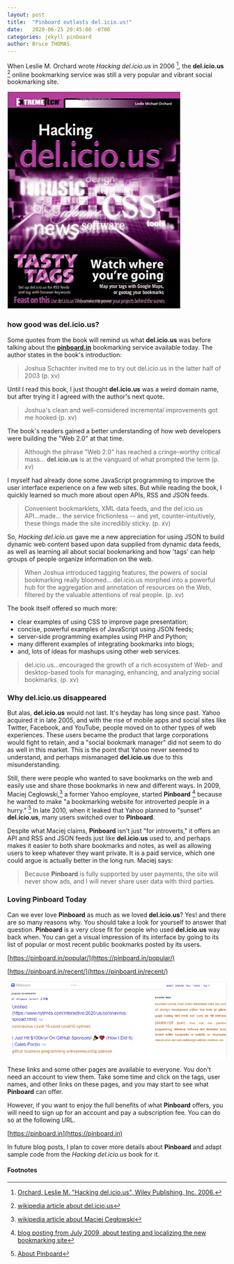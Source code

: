 ```yaml
---
layout: post
title:  "Pinboard outlasts del.icio.us!"
date:   2020-06-25 20:45:00 -0700
categories: jekyll pinboard
author: Bruce THOMAS
---
```

When Leslie M. Orchard wrote *Hacking del.icio.us* in 2006 [^1],
the **del.icio.us** [^2] online bookmarking service was still a very
popular and vibrant social bookmarking site.

![book cover](/assets/hacking_del-icio-us.jpg)

### how good was del.icio.us? ###

Some quotes from the book will remind us what **del.icio.us** was
before talking about the **[pinboard.in](https://pinboard.in)** bookmarking service available today.
The author states in the book's introduction:

> Joshua Schachter invited me to try out del.icio.us in the latter half of 2003 (p. xv)

Until I read this book, I just thought **del.icio.us** was a weird domain name, but after trying it
I agreed with the author's next quote.

> Joshua's clean and well-considered incremental improvements got me hooked (p. xv)

The book's readers gained a better understanding of how web developers
were building the "Web 2.0" at that time.

> Although the phrase "Web 2.0" has reached a cringe-worthy critical mass...
> **del.icio.us** is at the vanguard of what prompted the term (p. xv)

I myself had already done some JavaScript programming
to improve the user interface experience on a few web sites.
But while reading the book,
I quickly learned so much more about open APIs, RSS and JSON feeds.

> Convenient bookmarklets, XML data feeds, and the del.icio.us API...made...
> the service frictionless -- and yet, counter-intuitively, these things
> made the site incredibly sticky. (p. xv)

So, *Hacking del.icio.us* gave me a new appreciation for using
JSON to build dynamic web content based upon data supplied from dynamic
data feeds, as well as learning all about social bookmarking and how
'tags' can help groups of people organize information on the web.

> When Joshua introduced tagging features, the powers of social bookmarking really bloomed...
> del.icio.us morphed into a powerful hub for the aggregation and annotation
> of resources on the Web, filtered by the valuable attentions of real people. (p. xv)

The book itself offered so much more:
* clear examples of using CSS to improve page presentation;
* concise, powerful examples of JavaScript using JSON feeds;
* server-side programming examples using PHP and Python;
* many different examples of integrating bookmarks into blogs;
* and, lots of ideas for mashups using other web services.

> del.icio.us...encouraged the growth of a rich ecosystem of Web- and
> desktop-based tools for managing, enhancing, and analyzing social bookmarks. (p. xv)

### Why del.icio.us disappeared ###

But alas, **del.icio.us** would not last. It's heyday has long since past.
Yahoo acquired it in late 2005, and with the rise of mobile apps
and social sites like Twitter, Facebook, and YouTube,
people moved on to other types of web experiences. These
users became the product that large corporations would fight to retain,
and a "social bookmark manager" did not seem to do as well in this market.
This is the point that Yahoo never seemed to understand,
and perhaps mismanaged **del.icio.us** due to this misunderstanding.

Still, there were people who wanted to save bookmarks on the web and
easily use and share those bookmarks in new and different ways. In 2009,
Maciej Cegłowski,[^3] a former Yahoo employee, started **Pinboard** [^4] because he
wanted to make "a bookmarking website for introverted people in a hurry." [^5]
In late 2010, when it leaked that Yahoo planned to "sunset" **del.icio.us**,
many users switched over to **Pinboard**.

Despite what Maciej claims, **Pinboard** isn't just "for introverts,"
it offers an API and RSS and JSON feeds just like **del.icio.us** used to,
and perhaps makes it easier to both share bookmarks and notes, as well
as allowing users to keep whatever they want private. It is a paid service,
which one could argue is actually better in the long run. Maciej says:

> Because **Pinboard** is fully supported by user payments,
> the site will never show ads, and I will never share user data with third parties.

### Loving Pinboard Today ###

Can we ever love **Pinboard** as much as we loved **del.icio.us**? Yes! and there are so many reasons why. You should take a look for yourself to answer that question. **Pinboard** is a very close fit for people who used **del.icio.us** way back when.
You can get a visual impression of its interface by going to its list of popular or most recent public bookmarks posted by its users.

  [https://pinboard.in/popular/](https://pinboard.in/popular/)

  [https://pinboard.in/recent/](https://pinboard.in/recent/)

![Pinboard UI](/assets/2020_06_26-pinboard-popular.png)

These links and some other pages are available to everyone. You don't need an account
to view them. Take some time and click on the tags, user names, and other links on these pages, and
you may start to see what **Pinboard** can offer.

However, if you want to enjoy the full benefits of what **Pinboard** offers,
you will need to sign up for an account and pay a subscription fee. You can do so at the following URL.

  [https://pinboard.in](https://pinboard.in)

In future blog posts, I plan to cover more details about **Pinboard** and adapt sample code from the *Hacking del.icio.us* book for it.


#### Footnotes ####

[^1]: [Orchard, Leslie M. "Hacking del.icio.us", Wiley Publishing, Inc. 2006.](https://www.amazon.com/Leslie-M-Orchard/dp/0470037857/ref=sr_1_4?dchild=1&keywords=hacking+del.icio.us&qid=1593228212&sr=8-4)
[^2]: [wikipedia article about del.icio.us](https://en.wikipedia.org/wiki/Delicious_(website))
[^3]: [wikipedia article about Maciej Cegłowski](https://en.wikipedia.org/wiki/Maciej_Ceg%C5%82owski)
[^4]: [blog posting from July 2009, about testing and localizing the new bookmarking site](https://idlewords.com/2009/07/localizing_pinboard.htm)
[^5]: [About Pinboard](https://pinboard.in/about/)
